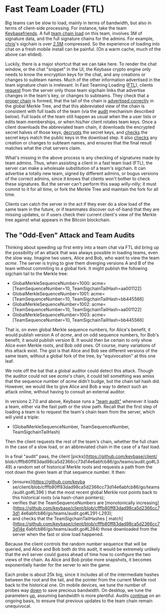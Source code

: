 # Fast Team Loader (FTL)

Big teams can be slow to load, mainly in terms of bandwidth, but also in terms of
client-side processing. For instance, take the team [Keybasefriends](https://keybase.io/team/keybasefriends).
A full [team chain load](/docs/teams/loader) on this team, involves 3M of signature data,
and the full signature chains for the admins. For example,
[chris](https://keybase.io/chris)'s sigchain is over [2.5M](https://keybase.io/_/api/1.0/sig/get.json?uid=23260c2ce19420f97b58d7d95b68ca00) compressed. So the experience
of loading into chat on a fresh mobile install can be painful. (On a warm cache, much of
the above can elided).

Luckily, there is a major shortcut that we can take here. To render the chat
window, or the chat "snippet" in the UI, the Keybase crypto engine only needs
to know the encryption keys for the chat, and any creations or changes to
subteam names. Much of the other information advertised in the team signature
chain is irrelevant. In Fast Teaming Loading ([FTL](https://github.com/keybase/client/blob/cfffb80ff83dad98ca5d2366cc73d14e6abfcb86/go/teams/ftl.go)),
clients [request](https://github.com/keybase/client/blob/cfffb80ff83dad98ca5d2366cc73d14e6abfcb86/go/teams/ftl.go#L631) from the
server only those team sigchain links that advertise changes in the team's
key, or changes to subteams. They check that a [proper chain](https://github.com/keybase/client/blob/cfffb80ff83dad98ca5d2366cc73d14e6abfcb86/go/teams/ftl.go#L764)
is formed, that the tail of the chain is [advertised correctly](https://github.com/keybase/client/blob/cfffb80ff83dad98ca5d2366cc73d14e6abfcb86/go/teams/ftl.go#L669)
 in the global Merkle Tree, and
that this abbreviated view of the chain is consistent with full loads of the
team (via the [audit](https://github.com/keybase/client/blob/cfffb80ff83dad98ca5d2366cc73d14e6abfcb86/go/teams/ftl.go#L827) mechanism described below). Full loads of the team still happen as usual when the a user lists or
edits team memberships, or when his/her client rotates team keys. Once a
client downloads the abbreviated team chain, it downloads the encrypted secret
halves of those keys, [decrypts](https://github.com/keybase/client/blob/cfffb80ff83dad98ca5d2366cc73d14e6abfcb86/go/teams/ftl.go#L679) the secret keys,
and [checks](https://github.com/keybase/client/blob/cfffb80ff83dad98ca5d2366cc73d14e6abfcb86/go/teams/ftl.go#L252) the secret keys
match the public keys in the download step. It also [checks](https://github.com/keybase/client/blob/cfffb80ff83dad98ca5d2366cc73d14e6abfcb86/go/teams/ftl.go#L142) any creation or
changes to subteam names, and ensures that the final result matches what the
chat servers claim.

What's missing in the above process is any checking of signatures made by
team admins. Thus, when assisting a client in a fast team load (FTL), the
server can make a wholesale substitution of a team's sigchain. It can
advertise a totally new team, signed by different admins, or bogus versions
of the correct admins, since it knows that clients won't bother to check
these signatures. But the server can't perform this swap willy-nilly; it
must commit to it for all time, or fork the Merkle Tree and maintain
the fork for all time.

Clients can catch the server in the act if they ever do a slow load of the
same team in the future, or if teammates discover out-of-band that they are
missing updates, or if users check their current client's view of the Merkle
tree against what appears in the Bitcoin blockchain.

## The "Odd-Even" Attack and Team Audits

Thinking about speeding up first entry into a team chat via FTL did bring up
the possibility of an attack that was always possible in loading teams, even
the slow way. Imagine two users, Alice and Bob, who want to view the team
*acme*. The server is trying to give them diverging versions A and B of the
team without commiting to a global fork. It might publish the following
sigchain tail to the Merkle tree:

* GlobalMerkleSequenceNumber=1000: acme=[TeamSequenceNumber=10, TeamSigchainTailHash=aa001122]
* GlobalMerkleSequenceNumber=1001: acme=[TeamSequenceNumber=10, TeamSigchainTailHash=bb445566]
* GlobalMerkleSequenceNumber=1002: acme=[TeamSequenceNumber=10, TeamSigchainTailHash=aa001122]
* GlobalMerkleSequenceNumber=1003: acme=[TeamSequenceNumber=10, TeamSigchainTailHash=bb445566]

That is, on even global Merkle sequence numbers, for Alice's benefit, it would
publish version A of *acme*, and on odd sequence numbers, for Bob's benefit,
it would publish version B. It would then be certain to only show Alice even
Merkle roots, and Bob odd ones. Of course, many variations of this attack exist.
The gist is that Alice and Bob see different versions of the same team, without
a global fork of the tree, by "equivocation" at this one leaf.

We note off the bat that a global auditor could detect this attack. Though the auditor
could not see *acme*'s chain, it could tell something was amiss that the sequence
number of *acme* didn't budge, but the chain tail hash did. However, we
would like to give Alice and Bob a way to detect such an attack online, without
having to consult an external auditor.

In versions 2.7.0 and above, Keybase runs a ["team audit"](https://github.com/keybase/client/blob/cfffb80ff83dad98ca5d2366cc73d14e6abfcb86/go/teams/audit.go) whenever it loads
a team, either via the fast path or the slow path. Recall
that the first step of loading a team is to request the team's chain team
from the server, which will yield a triple:

* (GlobalMerkleSequenceNumber, TeamSequenceNumber, TeamSigchainTailHash)

Then the client requests the rest of the team's chain, whether the
full chain in the case of a slow load, or an abbreviated chain in the
case of a fast load.

In a final "audit" pass, the client [picks](https://github.com/keybase/client/
blob/cfffb80ff83dad98ca5d2366cc73d14e6abfcb86/go/teams/audit.go#L349) a random
set of historical Merkle roots and requests a path from the root down the
given team at that sequence number. It then:

* [ensures](https://github.com/keyba
se/client/blob/cfffb80ff83dad98ca5d2366cc73d14e6abfcb86/go/teams/audit.go#L396
) that the most recent global Merkle root points back to this historical roots
(via hash-chain pointers);
* verifies that the TeamSequenceNumbers are [monotonically increasing](https://github.com/keybase/client/blob/cfffb80ff83dad98ca5d2366cc73d1
4e6abfcb86/go/teams/audit.go#L291-L293);
* and checks that the TeamSigchainTailHashes [
match](https://github.com/keybase/client/blob/cfffb80ff83dad98ca5d2366cc73d14e
6abfcb86/go/teams/audit.go#L284) those downloaded from the server when the
fast or slow load happened.

Because the client controls the random number sequence that will be queried,
and Alice and Bob both do this audit, it would be extremely unlikely that the
evil server could guess ahead of time how to configure the two views of the
chain. As Alice and Bob probe more snapshots, it becomes exponentially harder
for the server to win the game.

Each probe is about 25k big, since it includes all of the intermediate hashes
between the root and the tail, and the pointer from the current Merkle root
back to the historical one. On mobile devices, we tune the number of probes
way [down](https://github.com/keybase/client/blob/cfffb80ff83dad98ca5d2366cc73d14e6abfcb86/go/teams/audit.go#L29)
to save precious bandwidth. On desktop, we tune the
parameters [up](https://github.com/keybase/client/blob/cfffb80ff83dad98ca5d2366cc73d14e6abfcb86/go/teams/audit.go#L20), assuming bandwidth is more plentiful. Audits
[continue](https://github.com/keybase/client/blob/cfffb80ff83dad98ca5d2366cc73d14e6abfcb86/go/teams/audit.go#L164)
on an ongoing basis, to ensure that previous updates
to the team chain remain unequivocal.





